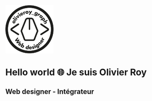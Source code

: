 <img src="assets/logo.png" style="margin:auto; width:150px">

# Hello world 🌐 Je suis Olivier Roy

## Web designer - Intégrateur
